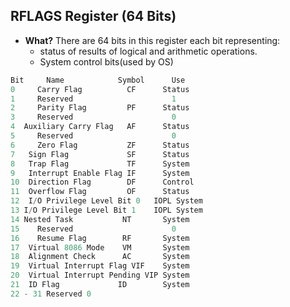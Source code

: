 ## RFLAGS Register (64 Bits)
- **What?** There are 64 bits in this register each bit representing:
  - status of results of logical and arithmetic operations.
  - System control bits(used by OS)

```c
Bit     Name            Symbol      Use
0     Carry Flag          CF      Status
1     Reserved                      1
2     Parity Flag         PF      Status
3     Reserved                      0
4  Auxiliary Carry Flag   AF      Status
5     Reserved                      0
6     Zero Flag           ZF      Status
7   Sign Flag             SF      Status
8   Trap Flag             TF      System
9   Interrupt Enable Flag IF      System
10  Direction Flag        DF      Control
11  Overflow Flag         OF      Status
12  I/O Privilege Level Bit 0   IOPL System
13 I/O Privilege Level Bit 1    IOPL System
14 Nested Task           NT       System
15    Reserved                      0
16    Resume Flag        RF       System
17  Virtual 8086 Mode    VM       System
18  Alignment Check      AC       System
19  Virtual Interrupt Flag VIF    System
20  Virtual Interrupt Pending VIP System
21  ID Flag             ID        System
22 - 31 Reserved 0
```
